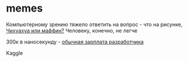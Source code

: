 # memes

Компьютерному зрению тяжело ответить на вопрос - что на рисунке, [Чихуахуа или маффин?](https://www.freecodecamp.org/news/chihuahua-or-muffin-my-search-for-the-best-computer-vision-api-cbda4d6b425d/) Человеку, конечно, не легче

300к в наносекунду - [обычная зарплата разработчика](https://habr.com/ru/post/570430/)

Kaggle

